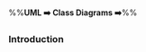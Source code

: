 <link rel="stylesheet" href="{{baseUrl}}/css/textbook.css">

<div class="website-content">

%%**UML :arrow_right: Class Diagrams :arrow_right:**%%

### Introduction

<div id="main">

<include src="./what/topicPanel.md" />

</div>
</div>

